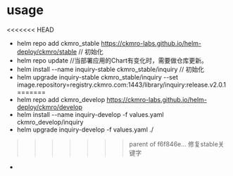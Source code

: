 
# usage

<<<<<<< HEAD
* helm repo add ckmro_stable https://ckmro-labs.github.io/helm-deploy/ckmro/stable  // 初始化
* helm repo update  //当部署应用的Chart有变化时，需要做仓库更新。
* helm install --name inquiry-stable ckmro_stable/inquiry   // 初始化
* helm upgrade inquiry-stable ckmro_stable/inquiry --set image.repository=registry.ckmro.com:1443/library/inquiry:release.v2.0.1
=======
* helm repo add ckmro_develop https://ckmro-labs.github.io/helm-deploy/ckmro/develop
* helm install --name inquiry-develop -f values.yaml ckmro_develop/inquiry
* helm upgrade inquiry-develop -f values.yaml ./
>>>>>>> parent of f6f846e... 修复stable关键字
*
